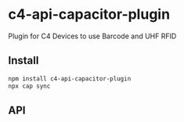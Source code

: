 # c4-api-capacitor-plugin

Plugin for C4 Devices to use Barcode and UHF RFID

## Install

```bash
npm install c4-api-capacitor-plugin
npx cap sync
```

## API

<docgen-index></docgen-index>

<docgen-api>
<!-- run docgen to generate docs from the source -->
<!-- More info: https://github.com/ionic-team/capacitor-docgen -->
</docgen-api>
